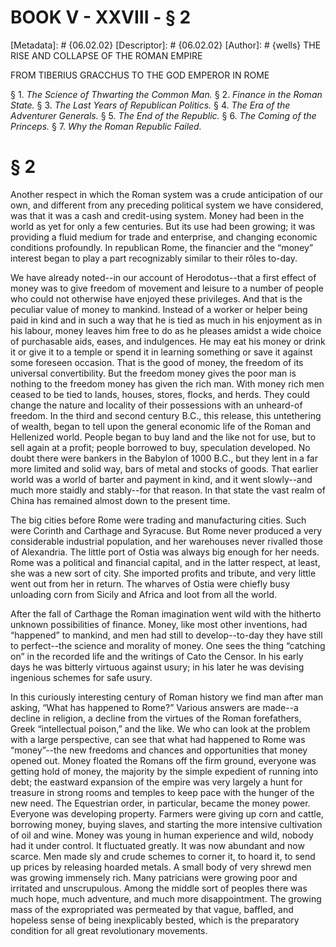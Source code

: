 # BOOK V - XXVIII - § 2
[Metadata]: # {06.02.02}
[Descriptor]: # {06.02.02}
[Author]: # {wells}
THE RISE AND COLLAPSE OF THE ROMAN EMPIRE

FROM TIBERIUS GRACCHUS TO THE GOD EMPEROR IN ROME

§ 1. _The Science of Thwarting the Common Man._ § 2. _Finance in      the
Roman State._ § 3. _The Last Years of Republican Politics._ §      4. _The Era
of the Adventurer Generals._ § 5. _The End of the      Republic._ § 6. _The
Coming of the Princeps._ § 7. _Why the Roman      Republic Failed._

# § 2
Another respect in which the Roman system was a crude anticipation of our own,
and different from any preceding political system we have considered, was that
it was a cash and credit-using system. Money had been in the world as yet for
only a few centuries. But its use had been growing; it was providing a fluid
medium for trade and enterprise, and changing economic conditions profoundly.
In republican Rome, the financier and the “money” interest began to play a part
recognizably similar to their rôles to-day.

We have already noted--in our account of Herodotus--that a first effect of
money was to give freedom of movement and leisure to a number of people who
could not otherwise have enjoyed these privileges. And that is the peculiar
value of money to mankind. Instead of a worker or helper being paid in kind and
in such a way that he is tied as much in his enjoyment as in his labour, money
leaves him free to do as he pleases amidst a wide choice of purchasable aids,
eases, and indulgences. He may eat his money or drink it or give it to a temple
or spend it in learning something or save it against some foreseen occasion.
That is the good of money, the freedom of its universal convertibility. But the
freedom money gives the poor man is nothing to the freedom money has given the
rich man. With money rich men ceased to be tied to lands, houses, stores,
flocks, and herds. They could change the nature and locality of their
possessions with an unheard-of freedom. In the third and second century B.C.,
this release, this untethering of wealth, began to tell upon the general
economic life of the Roman and Hellenized world. People began to buy land and
the like not for use, but to sell again at a profit; people borrowed to buy,
speculation developed. No doubt there were bankers in the Babylon of 1000 B.C.,
but they lent in a far more limited and solid way, bars of metal and stocks of
goods. That earlier world was a world of barter and payment in kind, and it
went slowly--and much more staidly and stably--for that reason. In that state
the vast realm of China has remained almost down to the present time.

The big cities before Rome were trading and manufacturing cities. Such were
Corinth and Carthage and Syracuse. But Rome never produced a very considerable
industrial population, and her warehouses never rivalled those of Alexandria.
The little port of Ostia was always big enough for her needs. Rome was a
political and financial capital, and in the latter respect, at least, she was a
new sort of city. She imported profits and tribute, and very little went out
from her in return. The wharves of Ostia were chiefly busy unloading corn from
Sicily and Africa and loot from all the world.

After the fall of Carthage the Roman imagination went wild with the hitherto
unknown possibilities of finance. Money, like most other inventions, had
“happened” to mankind, and men had still to develop--to-day they have still to
perfect--the science and morality of money. One sees the thing “catching on” in
the recorded life and the writings of Cato the Censor. In his early days he was
bitterly virtuous against usury; in his later he was devising ingenious schemes
for safe usury.

In this curiously interesting century of Roman history we find man after man
asking, “What has happened to Rome?” Various answers are made--a decline in
religion, a decline from the virtues of the Roman forefathers, Greek
“intellectual poison,” and the like. We who can look at the problem with a
large perspective, can see that what had happened to Rome was “money”--the new
freedoms and chances and opportunities that money opened out. Money floated the
Romans off the firm ground, everyone was getting hold of money, the majority by
the simple expedient of running into debt; the eastward expansion of the empire
was very largely a hunt for treasure in strong rooms and temples to keep pace
with the hunger of the new need. The Equestrian order, in particular, became
the money power. Everyone was developing property. Farmers were giving up corn
and cattle, borrowing money, buying slaves, and starting the more intensive
cultivation of oil and wine. Money was young in human experience and wild,
nobody had it under control. It fluctuated greatly. It was now abundant and now
scarce. Men made sly and crude schemes to corner it, to hoard it, to send up
prices by releasing hoarded metals. A small body of very shrewd men was growing
immensely rich. Many patricians were growing poor and irritated and
unscrupulous. Among the middle sort of peoples there was much hope, much
adventure, and much more disappointment. The growing mass of the expropriated
was permeated by that vague, baffled, and hopeless sense of being inexplicably
bested, which is the preparatory condition for all great revolutionary
movements.

